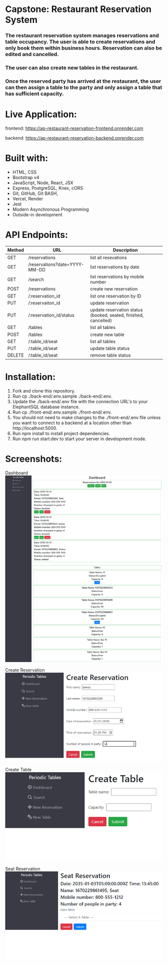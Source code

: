 # Capstone: Restaurant Reservation System

### The restaurant reservation system manages reservations and table occupancy. The user is able to create reservations and only book them within business hours. Reservation can also be edited and cancelled.

### The user can also create new tables in the restaurant.

### Once the reserved party has arrived at the restaurant, the user can then assign a table to the party and only assign a table that has sufficient capacity.

# Live Application:
frontend: https://ap-restaurant-reservation-frontend.onrender.com

backend: https://ap-restaurant-reservation-backend.onrender.com

# Built with:
- HTML, CSS
- Bootstrap v4
- JavaScript, Node, React, JSX
- Express, PostgreSQL, Knex, cORS
- Git, GitHub, Git BASH,
- Vercel, Render
- Jest
- Modern Asynchronous Programming
- Outside-in development

# API Endpoints:
| Method | URL | Description |
| ------ | --- | ----------- |
| GET | /reservations | list all resevations |
| GET | /reservations?date=YYYY-MM-DD | list reservations by date |
| GET | /search | list reservations by mobile number
| POST | /reservations | create new reservation |
| GET | /:reservation_id | list one reservation by ID |
| PUT | /:reservaiton_id | update reservation |
| PUT | /:reservation_id/status | update reservation status (booked, seated, finished, cancelled) |
| GET | /tables | list all tables |
| POST | /tables | create new table |
| GET | /:table_id/seat | list all tables |
| PUT | /:table_id/seat | update table status |
| DELETE | /:table_id/seat | remove table status |

# Installation:
1. Fork and clone this repository.
2. Run cp ./back-end/.env.sample ./back-end/.env.
3. Update the ./back-end/.env file with the connection URL's to your ElephantSQL database instance.
4. Run cp ./front-end/.env.sample ./front-end/.env.
5. You should not need to make changes to the ./front-end/.env file unless you want to connect to a backend at a location other than http://localhost:5000.
6. Run npm install to install project dependencies.
7. Run npm run start:dev to start your server in development mode.

# Screenshots:
Dashboard
![This is an image](/images/dashboard.png)

Create Reservation
![This is an image](/images/create_reservation.png)

Create Table
![This is an image](/images/create_table.png)

Seat Reservation
![This is an image](/images/seat_reservation.png)

